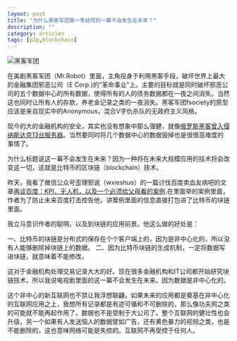 ```yaml
---
layout: post
title: "为什么黑客军团第一季结局的一幕不会发生在未来？"
description: ""
category: articles
tags: [p2p,blockchain]
---
```


![黑客军团](http://img3.doubanio.com/view/photo/photo/public/p2246792199.jpg)

在美剧黑客军团（Mr.Robot）里面，主角投身于利用黑客手段，破坏世界上最大的金融集团邪恶公司（E Corp.)的“革命事业”上。主要的目标就是同时破坏邪恶公司的五个数据中心的所有数据，使得所有的人的债务数据都在一夜之间消失。当然这也同时让所有人的存款，养老金记录之类的一夜消失。黑客军团fsociety的原型应该是来自现实中的Anonymous，混合V字仇杀队的无政府主义风格。

现今的大的金融机构的安全，其实也没有想象中那么强健，就像[俄罗斯黑客曾入侵纳斯达克13台服务器](http://www.ithome.com/html/it/95012.htm)。当然要同时将几个数据中心的数据毁掉也是很很高难度的事情了。

为什么标题说这一幕不会发生在未来？因为一种将在未来大规模应用的技术将会改变这一切，这就是比特币的区块链（blockchain）技术。

昨天，我看了微信公众号歪理邪说（wxieshuo）的一篇讨伐百度卖血友病吧的文章[再谈百度：KPI、无人机，以及一个必须给父母看的案例](http://chuansong.me/n/2164233).在里面举的案例里面，作者为了防止未来百度打击控告他，讲案例里面的信息直接打包进了比特币的块链里面。

我立马意识作者的聪明，以及到块链的应用前景。他这么做的好处是：

一、比特币的块链是分布式的保存在个个客户端上的，因为是非中心化的，所以没有人能够删除掉块链上的数据。
二、因为比特币块链的生成机制，一定将数据写进块链，就意味着不能修改。

这对于金融机构处理交易记录大大的好。现在很多金融机构和IT公司都开始研究块链技术，所以我说电视剧里面的这一幕不会发生在未来。因为数据是非中心化的。

这个非中心的新互联网也不禁让我浮想联翩，如果未来的应用都是奠基在非中心化的互联网应用之上，我想所有记录都是有迹可循和不可删除的，那么像功夫网之类的可能就不能再起作用了，数据也不是受制于大公司了。整个互联网的健壮性也会升级，另一个如果有人发送恼人的数据譬如广告，还有黄色暴力的视频之类，也是不能删除的，这也意味网络可能是失控的。互联网不再受控于任何人。
